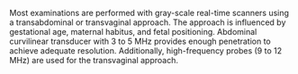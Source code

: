 Most examinations are performed with gray-scale real-time scanners using a transabdominal or transvaginal approach. The approach is influenced by gestational age, maternal habitus, and fetal positioning. Abdominal curvilinear transducer with 3 to 5 MHz provides enough penetration to achieve adequate resolution. Additionally, high-frequency probes (9 to 12 MHz) are used for the transvaginal approach.